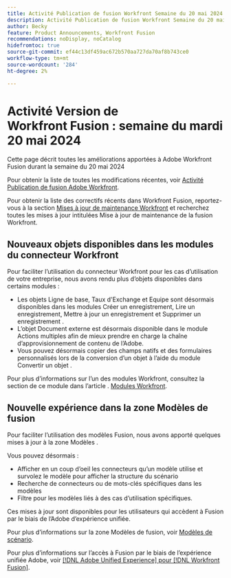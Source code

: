 ```yaml
---
title: Activité Publication de fusion Workfront Semaine du 20 mai 2024
description: Activité Publication de fusion Workfront Semaine du 20 mai 2024
author: Becky
feature: Product Announcements, Workfront Fusion
recommendations: noDisplay, noCatalog
hidefromtoc: true
source-git-commit: ef44c13df459ac672b570aa727da70af8b743ce0
workflow-type: tm+mt
source-wordcount: '284'
ht-degree: 2%

---
```


# Activité Version de Workfront Fusion : semaine du mardi 20 mai 2024

Cette page décrit toutes les améliorations apportées à Adobe Workfront Fusion durant la semaine du 20 mai 2024

Pour obtenir la liste de toutes les modifications récentes, voir [Activité Publication de fusion Adobe Workfront](../../../product-announcements/product-releases/fusion-release-activity/fusion-release-activity.md).

Pour obtenir la liste des correctifs récents dans Workfront Fusion, reportez-vous à la section [Mises à jour de maintenance Workfront](https://experienceleague.adobe.com/docs/workfront-known-issues/releases/current-updates.html?lang=fr) et recherchez toutes les mises à jour intitulées Mise à jour de maintenance de la fusion Workfront.

## Nouveaux objets disponibles dans les modules du connecteur Workfront

Pour faciliter l’utilisation du connecteur Workfront pour les cas d’utilisation de votre entreprise, nous avons rendu plus d’objets disponibles dans certains modules :

* Les objets Ligne de base, Taux d&#39;Exchange et Equipe sont désormais disponibles dans les modules Créer un enregistrement, Lire un enregistrement, Mettre à jour un enregistrement et Supprimer un enregistrement .
* L’objet Document externe est désormais disponible dans le module Actions multiples afin de mieux prendre en charge la chaîne d’approvisionnement de contenu de l’Adobe.
* Vous pouvez désormais copier des champs natifs et des formulaires personnalisés lors de la conversion d’un objet à l’aide du module Convertir un objet .

Pour plus d’informations sur l’un des modules Workfront, consultez la section de ce module dans l’article . [Modules Workfront](/help/quicksilver/workfront-fusion/apps-and-their-modules/workfront-modules.md).

## Nouvelle expérience dans la zone Modèles de fusion

Pour faciliter l’utilisation des modèles Fusion, nous avons apporté quelques mises à jour à la zone Modèles .

Vous pouvez désormais :

* Afficher en un coup d’oeil les connecteurs qu’un modèle utilise et survolez le modèle pour afficher la structure du scénario
* Recherche de connecteurs ou de mots-clés spécifiques dans les modèles
* Filtre pour les modèles liés à des cas d’utilisation spécifiques.

Ces mises à jour sont disponibles pour les utilisateurs qui accèdent à Fusion par le biais de l’Adobe d’expérience unifiée.

Pour plus d’informations sur la zone Modèles de fusion, voir [Modèles de scénario](/help/quicksilver/workfront-fusion/scenarios/templates/fusion-templates.md).

Pour plus d’informations sur l’accès à Fusion par le biais de l’expérience unifiée Adobe, voir [[!DNL Adobe Unified Experience] pour [!DNL Workfront Fusion]](/help/quicksilver/workfront-fusion/fusion-in-admin-console/fusion-unified-experience.md).

